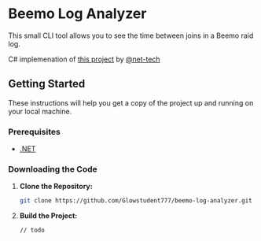 # Beemo Log Analyzer
This small CLI tool allows you to see the time between joins in a Beemo raid log.

C# implemenation of [this project](https://github.com/net-tech/beemo-join-time-diff/) by [@net-tech](https://github.com/net-tech)

## Getting Started
These instructions will help you get a copy of the project up and running on your local machine.

### Prerequisites
- [.NET](https://dotnet.microsoft.com/en-us/)

### Downloading the Code

1. **Clone the Repository:**
	```sh
	git clone https://github.com/Glowstudent777/beemo-log-analyzer.git
	```
	
2. **Build the Project:**
	```sh
	// todo
	```
